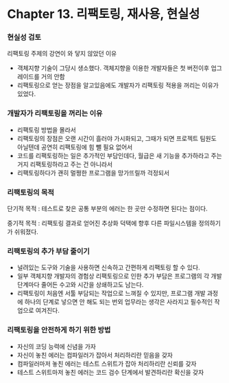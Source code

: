 # Chapter 13. 리팩토링, 재사용, 현실성

### 현실성 검토

리팩토링 주제의 강연이 와 닿지 않았던 이유

- 객체지향 기술이 그당시 생소했다.
  객체지향을 이용한 개발자들은 첫 버전이후 업그레이드를 거의 안함
- 리팩토링으로 얻는 장점을 알고있음에도 개발자가 리팩토링 적용을 꺼리는 이유가 있었다.



### 개발자가 리팩토링을 꺼리는 이유

- 리팩토링 방법을 몰라서
- 리팩토링의 장점은 오랜 시간이 흘러야 가시화되고, 그때가 되면 프로젝트 팀원도 아닐텐데 공연히 리팩토링에 힘 뺄 필요 없어서
- 코드를 리팩토링하는 일은 추가적인 부담인데다, 월급은 새 기능을 추가하라고 주는 거지 리팩토링하라고 주는 건 아니라서
- 리팩토링하다가 괜히 멀쩡한 프로그램을 망가뜨릴까 걱정되서



### 리팩토링의 목적

단기적 목적 : 테스트로 찾은 공통 부분의 에러는 한 곳만 수정하면 된다는 점이다.

중기적 목적 : 리팩토링 결과로 얻어진 추상화 덕택에 향후 다른 파일시스템을 정의하기가 쉬워졌다.



### 리팩토링의 추가 부담 줄이기

- 널려있는 도구와 기술을 사용하면 신속하고 간편하게 리팩토링 할 수 있다.
- 일부 객체지향 개발자의 경험상 리팩토링으로 인한 추가 부담은 프로그램의 각 개발 단계마다 줄어든 수고와 시간을 상쇄하고도 남는다.
- 리팩토링이 처음엔 서툴 부담되는 작업으로 느껴질 수 있지만, 프로그램 개발 과정에 하나의 단계로 넣으면 안 해도 되는 번외 업무라는 생각은 사라지고 필수적인 작업으로 여겨진다.



### 리팩토링을 안전하게 하기 위한 방법

- 자신의 코딩 능력에 신념을 가자
- 자신이 놓친 에러는 컴파일러가 잡아서 처리하리란 믿음을 갖자
- 컴파일러마저 놓친 에러는 테스트 스위트가 잡아 처리하리란 신뢰를 갖자
- 테스트 스위트마저 놓친 에러는 코드 검수 단계에서 발견하리란 확신을 갖자

